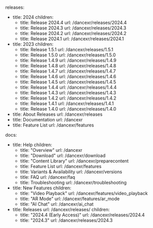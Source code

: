 releases:
  - title: 2024
    children:
    - title: Release 2024.4
      url: /dancexr/releases/2024.4
    - title: Release 2024.3
      url: /dancexr/releases/2024.3
    - title: Release 2024.2
      url: /dancexr/releases/2024.2
    - title: Release 2024.1
      url: /dancexr/releases/2024.1
  - title: 2023
    children:
    - title: Release 1.5.1
      url: /dancexr/releases/1.5.1
    - title: Release 1.5.0
      url: /dancexr/releases/1.5.0
    - title: Release 1.4.9
      url: /dancexr/releases/1.4.9
    - title: Release 1.4.8
      url: /dancexr/releases/1.4.8
    - title: Release 1.4.7
      url: /dancexr/releases/1.4.7
    - title: Release 1.4.6
      url: /dancexr/releases/1.4.6
    - title: Release 1.4.5
      url: /dancexr/releases/1.4.5
    - title: Release 1.4.4
      url: /dancexr/releases/1.4.4
    - title: Release 1.4.3
      url: /dancexr/releases/1.4.3
    - title: Release 1.4.2
      url: /dancexr/releases/1.4.2
    - title: Release 1.4.1
      url: /dancexr/releases/1.4.1
    - title: Release 1.4.0
      url: /dancexr/releases/1.4.0
  - title: About Releases
    url: /dancexr/releases
  - title: Documentation
    url: /dancexr
  - title: Feature List
    url: /dancexr/features

docs:
  - title: Help
    children:
      - title: "Overview"
        url: /dancexr
      - title: "Download"
        url: /dancexr/download
      - title: "Content Library"
        url: /dancexr/preparecontent
      - title: Feature List
        url: /dancexr/features
      - title: Variants & Availability
        url: /dancexr/versions
      - title: FAQ
        url: /dancexr/faq
      - title: Troubleshooting
        url: /dancexr/troubleshooting
  - title: New Features
    children:
      - title: "Video Playback"
        url: /dancexr/features/video_playback
      - title: "AR Mode"
        url: /dancexr/features/ar_mode
      - title: "AI Chat"
        url: /dancexr/ai_chat
  - title: Releases
    url: /dancexr/releases/
    children:
    - title: "2024.4 (Early Access)"
      url: /dancexr/releases/2024.4
    - title: "2024.3"
      url: /dancexr/releases/2024.3
